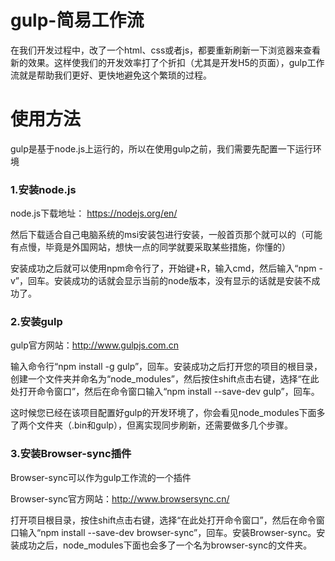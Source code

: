 # gulp-简易工作流
在我们开发过程中，改了一个html、css或者js，都要重新刷新一下浏览器来查看新的效果。这样使我们的开发效率打了个折扣（尤其是开发H5的页面），gulp工作流就是帮助我们更好、更快地避免这个繁琐的过程。

# 使用方法
  gulp是基于node.js上运行的，所以在使用gulp之前，我们需要先配置一下运行环境
  
### 1.安装node.js
   
   node.js下载地址： https://nodejs.org/en/ 
   
   然后下载适合自己电脑系统的msi安装包进行安装，一般首页那个就可以的（可能有点慢，毕竟是外国网站，想快一点的同学就要采取某些措施，你懂的）
   
   安装成功之后就可以使用npm命令行了，开始键+R，输入cmd，然后输入“npm -v”，回车。安装成功的话就会显示当前的node版本，没有显示的话就是安装不成功了。
  
### 2.安装gulp

  gulp官方网站：http://www.gulpjs.com.cn
  
  输入命令行“npm install -g gulp”，回车。安装成功之后打开您的项目的根目录，创建一个文件夹并命名为“node_modules”，然后按住shift点击右键，选择“在此处打开命令窗口”，然后在命令窗口输入“npm install --save-dev gulp”，回车。
  
  这时候您已经在该项目配置好gulp的开发环境了，你会看见node_modules下面多了两个文件夹（.bin和gulp），但离实现同步刷新，还需要做多几个步骤。
  
### 3.安装Browser-sync插件

  Browser-sync可以作为gulp工作流的一个插件
  
  Browser-sync官方网站：http://www.browsersync.cn/
  
  打开项目根目录，按住shift点击右键，选择“在此处打开命令窗口”，然后在命令窗口输入“npm install --save-dev browser-sync”，回车。安装Browser-sync。安装成功之后，node_modules下面也会多了一个名为browser-sync的文件夹。
